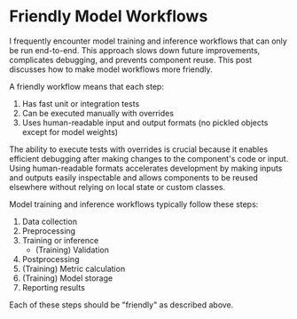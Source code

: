 # Friendly Model Workflows

I frequently encounter model training and inference workflows that can only be run end-to-end. This approach slows down future improvements, complicates debugging, and prevents component reuse. This post discusses how to make model workflows more friendly.

A friendly workflow means that each step:
1. Has fast unit or integration tests
2. Can be executed manually with overrides
3. Uses human-readable input and output formats (no pickled objects except for model weights)

The ability to execute tests with overrides is crucial because it enables efficient debugging after making changes to the component's code or input.
Using human-readable formats accelerates development by making inputs and outputs easily inspectable and allows components to be reused elsewhere without relying on local state or custom classes.

Model training and inference workflows typically follow these steps:
1. Data collection
2. Preprocessing
3. Training or inference
   - (Training) Validation
4. Postprocessing
5. (Training) Metric calculation
6. (Training) Model storage
7. Reporting results

Each of these steps should be "friendly" as described above.